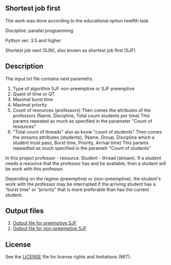 ## Shortest job first

The work was done according to the educational option twelfth task

Discipline: parallel programming

Python ver: 3.5 and higher

Shortest job next (SJN), also known as shortest job first (SJF)

## Description

The input.txt file contains next parametrs.

1. Type of algorithm SJF non-preemptive or SJF preemptive
1. Quant of time or QT
1. Maximal burst time
1. Maximal priority
1. Count of resources (professors)
   Then comes the attributes of the professors (Name, Discipline, Total count students per time) This params repeated as much as specified in the parameter "Count of resources"
1. "Total count of threads" also as know "count of students"
   Then comes the streams attributes (students), (Name, Group, Discipline which a student must pass, Burst time, Priority, Arrival time) This params repeadted as much specified in
   the parametr "Count of students"

In this project professor - resource. Student - thread (stream). If a student needs a resource that the professor has and he available, then a student will be work with this
professor.

Depending on the regime (preemptive) or (non-preemptive), the student's work with the professor may be interrupted if the arriving student has a “burst time” or “priority” that is
more preferable than has the current student.

## Output files

1. [Output file for preemptive SJF](output/output_preemptive.txt)
1. [Output file for non-preemptive SJF](output/output_nonpreemptive.txt)

## License

See the [LICENSE](LICENSE) file for license rights and limitations (MIT).

